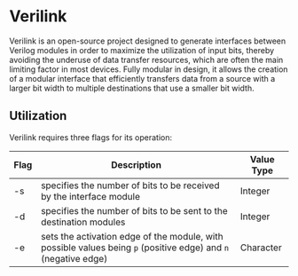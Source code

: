# Verilink


Verilink is an open-source project designed to generate interfaces between Verilog modules in order to maximize the utilization of input bits, thereby avoiding the underuse of data transfer resources, which are often the main limiting factor in most devices. Fully modular in design, it allows the creation of a modular interface that efficiently transfers data from a source with a larger bit width to multiple destinations that use a smaller bit width.


## Utilization
Verilink requires three flags for its operation:

|      Flag      |Description                          |Value Type                         |
|----------------|-------------------------------|-----------------------------|
|-s							 |specifies the number of bits to be received by the interface module        |Integer            |
|-d          		 |specifies the number of bits to be sent to the destination modules            |Integer          |
|-e              |sets the activation edge of the module, with possible values being `p` (positive edge) and `n` (negative edge)|Character